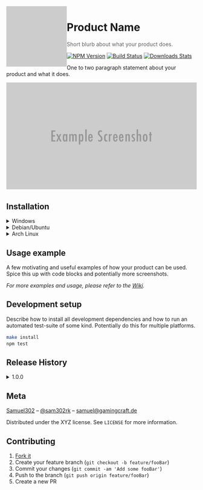 <img align="left" src="meta/icon.png" width="160" alt="Product Name">

# Product Name
> Short blurb about what your product does.

[![NPM Version][npm-image]][npm-url]
[![Build Status][travis-image]][travis-url]
[![Downloads Stats][npm-downloads]][npm-url]

One to two paragraph statement about your product and what it does.

![](meta/header.png)

## Installation
<details>
<summary>Windows</summary>
</details>

<details>
<summary>Debian/Ubuntu</summary>
</details>

<details>
<summary>Arch Linux</summary>
</details>

## Usage example

A few motivating and useful examples of how your product can be used. Spice this up with code blocks and potentially more screenshots.

_For more examples and usage, please refer to the [Wiki][wiki]._

## Development setup

Describe how to install all development dependencies and how to run an automated test-suite of some kind. Potentially do this for multiple platforms.

```sh
make install
npm test
```

## Release History

<details>
<summary>1.0.0</summary>
<ul>
<li>Change</li>
</ul>
</details>

## Meta

[Samuel302](https://www.github.com/samuel-302) – [@sam302rk](https://instagram.com/sam302rk) – samuel@gamingcraft.de

Distributed under the XYZ license. See ``LICENSE`` for more information.

## Contributing

1. [Fork it](https://github.com/yourname/yourproject/fork)
2. Create your feature branch (`git checkout -b feature/fooBar`)
3. Commit your changes (`git commit -am 'Add some fooBar'`)
4. Push to the branch (`git push origin feature/fooBar`)
5. Create a new PR

<!-- Markdown link & img dfn's -->
[npm-image]: https://img.shields.io/npm/v/datadog-metrics.svg?style=flat-square
[npm-url]: https://npmjs.org/package/datadog-metrics
[npm-downloads]: https://img.shields.io/npm/dm/datadog-metrics.svg?style=flat-square
[travis-image]: https://img.shields.io/travis/dbader/node-datadog-metrics/master.svg?style=flat-square
[travis-url]: https://travis-ci.org/dbader/node-datadog-metrics
[wiki]: https://github.com/yourname/yourproject/wiki
